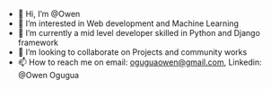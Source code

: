 - 👋 Hi, I’m @Owen
- 👀 I’m interested in Web development and Machine Learning
- 🌱 I’m currently a mid level developer skilled in Python and Django framework
- 💞️ I’m looking to collaborate on Projects and community works
- 📫 How to reach me on email: oguguaowen@gmail.com, Linkedin: @Owen Ogugua

<!---
Owenmaine/Owenmaine is a ✨ special ✨ repository because its `README.md` (this file) appears on your GitHub profile.
You can click the Preview link to take a look at your changes.
--->
